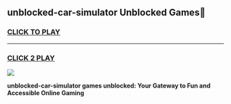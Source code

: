 
## unblocked-car-simulator Unblocked Games👋
<h3>
<a href="https://news.freeplayer.one?title=unblocked-car-simulator&ref=16F">CLICK TO PLAY</a></h3>
<hr>

<h3>
<a href="https://news.freeplayer.one?title=unblocked-car-simulator&ref=16F">CLICK 2 PLAY</a>
  
</h3>

<a href="https://news.freeplayer.one?title=unblocked-car-simulator&ref=16F/"><img src="https://clearcache.store/games.png"></a>


**unblocked-car-simulator games unblocked: Your Gateway to Fun and Accessible Online Gaming**

